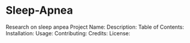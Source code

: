 # Sleep-Apnea
Research on sleep anpea
Project Name:
Description:
Table of Contents:
Installation:
Usage:
Contributing:
Credits:
License:
